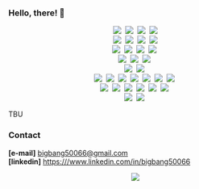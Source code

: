 ### Hello, there! 👋

<p align="center">
  <img src="https://img.shields.io/badge/Fortran-%23734F96.svg?style=flat-square&logo=fortran&logoColor=white"/></a>&nbsp
  <img src="https://img.shields.io/badge/c-%2300599C.svg?style=flat-square&logo=c&logoColor=white"/></a>&nbsp
  <img src="https://img.shields.io/badge/C++-00599C?style=flat-square&logo=C%2B%2B&logoColor=white"/></a>&nbsp
  <img src="https://img.shields.io/badge/Python-3766AB?style=flat-square&logo=Python&logoColor=white"/></a>
  <br>
  <img src="https://img.shields.io/badge/Debian-D70A53?style=flat-square&logo=debian&logoColor=white"/></a>&nbsp
  <img src="https://img.shields.io/badge/Ubuntu-E95420?style=flat-square&logo=ubuntu&logoColor=white"/></a>&nbsp
  <img src="https://img.shields.io/badge/ros-%230A0FF9.svg?style=flat-square&logo=ros&logoColor=white"/></a>&nbsp
  <img src="https://img.shields.io/badge/mac%20os-000000?style=flat-square&logo=macos&logoColor=F0F0F0"/></a>
  <br>
  <img src="https://img.shields.io/badge/VIM-%2311AB00.svg?style=flat-square&logo=vim&logoColor=white"/></a>&nbsp
  <img src="https://img.shields.io/badge/Visual%20Studio%20Code-0078d7.svg?style=flat-square&logo=visual-studio-code&logoColor=white"/></a>&nbsp
  <img src="https://img.shields.io/badge/github-%23121011.svg?style=flat-square&logo=github&logoColor=white"/></a>&nbsp
  <img src="https://img.shields.io/badge/gitlab-%23181717.svg?style=flat-square&logo=gitlab&logoColor=white"/></a>&nbsp
  <br>
  <img src="https://img.shields.io/badge/AWS-%23FF9900.svg?style=flat-square&logo=amazon-aws&logoColor=white"/></a>&nbsp
  <img src="https://img.shields.io/badge/GoogleCloud-%234285F4.svg?style=flat-square&logo=google-cloud&logoColor=white"/></a>&nbsp
  <img src="https://img.shields.io/badge/datadog-%23632CA6.svg?style=flat-square&logo=datadog&logoColor=white"/></a>&nbsp
  <br>
  <img src="https://img.shields.io/badge/opencv-%23white.svg?style=flat-square&logo=opencv&logoColor=white"/></a>&nbsp
  <img src="https://img.shields.io/badge/OpenGL-%23FFFFFF.svg?style=flat-square&logo=opengl"/></a>&nbsp
  <br>
  <img src="https://img.shields.io/badge/TensorFlow-%23FF6F00.svg?style=flat-square&logo=TensorFlow&logoColor=white"/></a>&nbsp
  <img src="https://img.shields.io/badge/PyTorch-%23EE4C2C.svg?style=flat-square&logo=PyTorch&logoColor=white"/></a>&nbsp
  <img src="https://img.shields.io/badge/mlflow-%23d9ead3.svg?style=flat-square&logo=numpy&logoColor=blue"/></a>&nbsp
  <img src="https://a11ybadges.com/badge?logo=onnx&style=flat-square"/></a>&nbsp
  <img src="https://img.shields.io/badge/Apache%20Airflow-017CEE?style=flat-square&logo=Apache%20Airflow&logoColor=white"/></a>&nbsp
  <img src="https://img.shields.io/badge/docker-%230db7ed.svg?style=flat-square&logo=docker&logoColor=white"/></a>&nbsp
  <img src="https://img.shields.io/badge/kubernetes-%23326ce5.svg?style=flat-square&logo=kubernetes&logoColor=white"/></a>&nbsp
  <br>
  <img src="https://img.shields.io/badge/-ElasticSearch-005571?style=flat-square&logo=elasticsearch"/></a>&nbsp
  <img src="https://img.shields.io/badge/mysql-%2300f.svg?style=flat-square&logo=mysql&logoColor=white"/></a>&nbsp
  <img src="https://img.shields.io/badge/Apache%20Spark-FDEE21?style=flat-square&logo=apachespark&logoColor=black"/></a>&nbsp
  <img src="https://img.shields.io/badge/Apache%20Kafka-000?style=flat-square&logo=apachekafka"/></a>&nbsp
  <img src="https://img.shields.io/badge/Apache%20Hadoop-66CCFF?style=flat-square&logo=apachehadoop&logoColor=black"/></a>&nbsp
  <img src="https://img.shields.io/badge/Apache%20Hive-FDEE21?style=flat-square&logo=apachehive&logoColor=black"/></a>&nbsp
  <br>
  <img src="https://img.shields.io/badge/latex-%23008080.svg?style=flat-square&logo=latex&logoColor=white"/></a>&nbsp
  <img src="https://img.shields.io/badge/markdown-%23000000.svg?style=flat-squre&logo=markdown&logoColor=white"/></a>&nbsp
</p>

TBU


### Contact

  **[e-mail]**  <bigbang50066@gmail.com>  
  **[linkedin]**  <https:///www.linkedin.com/in/bigbang50066>  

<p align='center'>
  <img src="https://github-readme-stats.vercel.app/api?username=swyang50066&show_icons=true&theme=vue"/>
</p>
